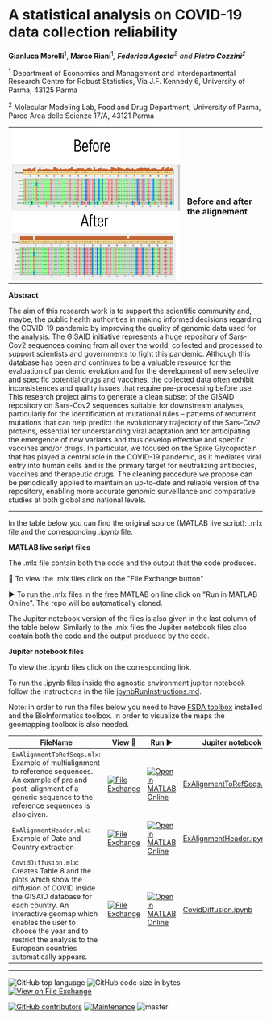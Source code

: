 # A statistical analysis on COVID-19 data collection reliability

**Gianluca Morelli**<sup>1</sup>, **Marco Riani**<sup>1</sup>*, **Federica Agosta**<sup>2</sup> and **Pietro Cozzini**<sup>2</sup>*

<sup>1</sup> Department of Economics and Management and Interdepartmental Research Centre for Robust Statistics, Via J.F. Kennedy 6, University of Parma, 43125 Parma 

<sup>2</sup> Molecular Modeling Lab, Food and Drug Department, University of Parma, Parco Area delle Scienze 17/A, 43121 Parma



<table>
  <tr>
    <td><img src="LogoCovid.png" width="1024" height="300"></td>
    <td> <b> <H3>Before and after the alignement  </H3></b> </td>
  </tr>
</table>




**Abstract**

The aim of this research work is to support the scientific community and, maybe, the public health authorities in making informed decisions regarding the COVID-19 pandemic by improving the quality of genomic data used for the analysis.
The GISAID initiative represents a huge repository of Sars-Cov2 sequences coming from all over the world, collected and processed to support scientists and governments to fight this pandemic. Although this database has been and continues to be a valuable resource for the evaluation of pandemic evolution and for the development of new selective and specific potential drugs and vaccines, the collected data often exhibit inconsistences and quality issues that require pre-processing before use.
This research project aims to generate a clean subset of the GISAID repository on Sars-Cov2 sequences suitable for downstream analyses, particularly for the identification of mutational rules – patterns of recurrent mutations that can help predict the evolutionary trajectory of the Sars-Cov2 proteins, essential for understanding viral adaptation and for anticipating the emergence of new variants and thus develop effective and specific vaccines and/or drugs. In particular, we focused on the Spike Glycoprotein that has played a central role in the COVID-19 pandemic, as it mediates viral entry into human cells and is the primary target for neutralizing antibodies, vaccines and therapeutic drugs. 
The cleaning procedure we propose can be periodically applied to maintain an up-to-date and reliable version of the repository, enabling more accurate genomic surveillance and comparative studies at both global and national levels.  


---

In the table below you can find  the original source (MATLAB live script): .mlx file and the corresponding .ipynb file. 

**MATLAB live script files**

The .mlx file 
contain both the code and the output that the code produces.

:eyes: To view the .mlx files click  on the "File Exchange button"

▶️ To run the .mlx files in the free MATLAB on line click on "Run in MATLAB Online". The repo will be automatically cloned. 

The Jupiter notebook version of the files is also given in the last column of the table below. Similarly to the .mlx files the Jupiter notebook files also contain both the code and the output produced by the code.

**Jupiter notebook files**

To view the .ipynb files click on the corresponding link.

To run the .ipynb files inside the agnostic environment jupiter notebook follow the instructions in the file
[ipynbRunInstructions.md](https://github.com/UniprJRC/MonitoringBook/blob/main/ipynbRunInstructions.md). 

Note: in order to run the files below you need to have [FSDA toolbox](https://https://www.mathworks.com/matlabcentral/fileexchange/72999-fsda-flexible-statistics-data-analysis-toolbox) installed and the BioInformatics toolbox. In order to visualize the maps the geomapping toolbox is also needed.

| FileName | View :eyes:| Run ▶️ | Jupiter notebook |
| -------- | ---- | --- | ---- |
|`ExAlignmentToRefSeqs.mlx`: Example of multialignment to reference sequences. An example of pre and post-alignment of a generic sequence to the reference sequences is also given.  | [![File Exchange](https://www.mathworks.com/matlabcentral/images/matlab-file-exchange.svg)]() |  [![Open in MATLAB Online](https://www.mathworks.com/images/responsive/global/open-in-matlab-online.svg)](https://matlab.mathworks.com/open/github/v1?repo=UniprJRC/Covid19&file=ExAlignmentToRefSeqs.mlx) | [ExAlignmentToRefSeqs.ipynb](https://github.com/UniprJRC/Covid19/blob/main/ExAlignmentToRefSeqs.ipynb) |
|`ExAlignmentHeader.mlx`: Example of Date and Country extraction   | [![File Exchange](https://www.mathworks.com/matlabcentral/images/matlab-file-exchange.svg)]() |  [![Open in MATLAB Online](https://www.mathworks.com/images/responsive/global/open-in-matlab-online.svg)](https://matlab.mathworks.com/open/github/v1?repo=UniprJRC/Covid19&file=ExAlignmentHeader.mlx) | [ExAlignmentHeader.ipynb](https://github.com/UniprJRC/Covid19/blob/main/ExAlignmentHeader.ipynb) |
|`CovidDiffusion.mlx`: Creates Table 8 and the plots which show the diffusion of COVID inside the GISAID database for each country. An interactive geomap which enables the user to choose the year and to restrict the analysis to the European countries automatically appears.    | [![File Exchange](https://www.mathworks.com/matlabcentral/images/matlab-file-exchange.svg)]() |  [![Open in MATLAB Online](https://www.mathworks.com/images/responsive/global/open-in-matlab-online.svg)](https://matlab.mathworks.com/open/github/v1?repo=UniprJRC/Covid19&file=CovidDiffusion.mlx&focus=true) | [CovidDiffusion.ipynb](https://github.com/UniprJRC/Covid19/blob/main/CovidDiffusion.ipynb) |

---


![GitHub top language](https://img.shields.io/github/languages/top/UniprJRC/boot-TCLUST)
![GitHub code size in bytes](https://img.shields.io/github/languages/code-size/UniprJRC/boot-TCLUST)
[![View on File Exchange](https://www.mathworks.com/matlabcentral/images/matlab-file-exchange.svg)](https://www.mathworks.com/matlabcentral/fileexchange/180239-censored-regression-using-extended-box-cox-transformations)


[![GitHub contributors](https://img.shields.io/github/contributors/UniprJRC/boot-TCLUST)](https://github.com/UniprJRC/2025tobit/graphs/contributors)
[![Maintenance](https://img.shields.io/badge/Maintained%3F-yes-green.svg)](https://github.com/UniprJRC/boot-TCLUST/graphs/commit-activity)
![master](https://img.shields.io/github/last-commit/badges/shields/master)
